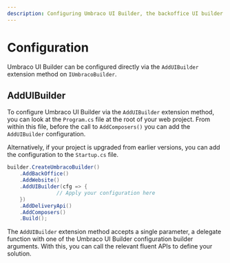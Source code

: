 ```yaml
---
description: Configuring Umbraco UI Builder, the backoffice UI builder for Umbraco.
---
```


# Configuration

Umbraco UI Builder can be configured directly via the `AddUIBuilder` extension method on `IUmbracoBuilder`.

## AddUIBuilder

To configure Umbraco UI Builder via the `AddUIBuilder` extension method, you can look at the `Program.cs` file at the root of your web project. From within this file, before the call to `AddComposers()` you can add the `AddUIBuilder` configuration.

Alternatively, if your project is upgraded from earlier versions, you can add the configuration to the `Startup.cs` file.

```csharp
builder.CreateUmbracoBuilder()
    .AddBackOffice()
    .AddWebsite()
    .AddUIBuilder(cfg => {
                // Apply your configuration here
    })
    .AddDeliveryApi()
    .AddComposers()
    .Build();
```

The `AddUIBuilder` extension method accepts a single parameter, a delegate function with one of the Umbraco UI Builder configuration builder arguments. With this, you can call the relevant fluent APIs to define your solution.
